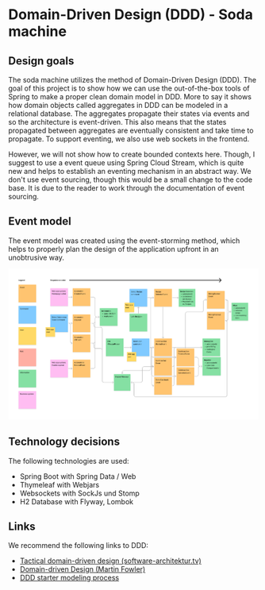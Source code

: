 # Domain-Driven Design (DDD) - Soda machine

## Design goals

The soda machine utilizes the method of Domain-Driven Design (DDD). The goal of this project is to show how we can use the out-of-the-box tools of Spring to make a proper clean domain model in DDD. More to say it shows how domain objects called aggregates in DDD can be modeled in a relational database. The aggregates propagate their states via events and so the architecture is event-driven. This also means that the states propagated between aggregates are eventually consistent and take time to propagate. To support eventing, we also use web sockets in the frontend.

However, we will not show how to create bounded contexts here. Though, I suggest to use a event queue using Spring Cloud Stream, which is quite new and helps to establish an eventing mechanism in an abstract way. We don't use event sourcing, though this would be a small change to the code base. It is due to the reader to work through the documentation of event sourcing.

## Event model

The event model was created using the event-storming method, which helps to properly plan the design of the application upfront in an unobtrusive way.

![Eventstorming is used to show the application design](eventstorming.png)

## Technology decisions

The following technologies are used:

* Spring Boot with Spring Data / Web
* Thymeleaf with Webjars
* Websockets with SockJs und Stomp
* H2 Database with Flyway, Lombok

## Links

We recommend the following links to DDD:

* [Tactical domain-driven design (software-architektur.tv)](https://software-architektur.tv/2024/05/03/folge214.html)
* [Domain-driven Design (Martin Fowler)](https://martinfowler.com/bliki/DomainDrivenDesign.html)
* [DDD starter modeling process](https://github.com/ddd-crew/ddd-starter-modelling-process)